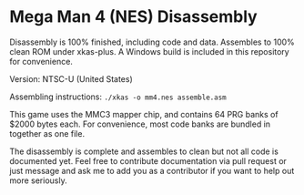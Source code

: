 # Mega Man 4 (NES) Disassembly

Disassembly is 100% finished, including code and data. Assembles to 100% clean ROM under xkas-plus. A Windows build is included in this repository for convenience.

Version:
NTSC-U (United States)

Assembling instructions:
`./xkas -o mm4.nes assemble.asm`

This game uses the MMC3 mapper chip, and contains 64 PRG banks of $2000 bytes each. For convenience, most code banks are bundled in together as one file.

The disassembly is complete and assembles to clean but not all code is documented yet. Feel free to contribute documentation via pull request or just message and ask me to add you as a contributor if you want to help out more seriously.
